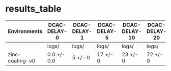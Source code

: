 # results_table
| Environments  |DCAC-DELAY-0|DCAC-DELAY-1|DCAC-DELAY-5|DCAC-DELAY-10|DCAC-DELAY-20|DCAC-DELAY-100|
|---------------|------------|------------|------------|-------------|-------------|--------------|
|               |logs/       |logs/       |logs/       |logs/        |logs/        |logs/         |
|zinc-coating-v0|0.0 +/- 0.0 |5 +/- 0     |17 +/- 0    |23 +/- 0     |72 +/- 0     |1475 +/- 0    |
